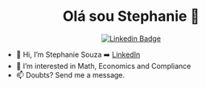 
<div align="center">

# Olá sou Stephanie  👋

[![Linkedin Badge](https://img.shields.io/badge/LinkedIn-0077B5?style=for-the-badge&logo=linkedin&logoColor=white&link=https://www.linkedin.com/in/stephaniesouza/)](https://www.linkedin.com/in/stephaniesouza/)

</div>


- 👋 Hi, I’m Stephanie Souza ➡️ [LinkedIn](https://www.linkedin.com/in/stephaniesouza)
- 👀 I’m interested in Math, Economics and Compliance
- 📫 Doubts? Send me a message.

